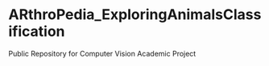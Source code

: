 # ARthroPedia_ExploringAnimalsClassification
Public Repository for Computer Vision Academic Project
